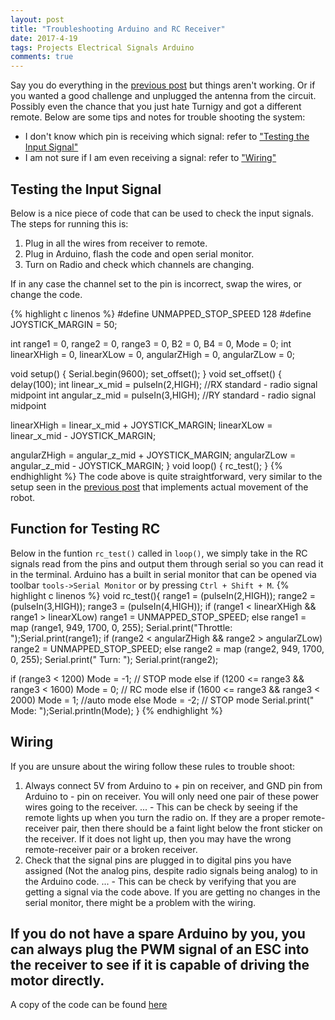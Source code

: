 ```yaml
---
layout: post
title: "Troubleshooting Arduino and RC Receiver"
date: 2017-4-19
tags: Projects Electrical Signals Arduino
comments: true
---
```

Say you do everything in the [previous post](http://c4coffee.ca/2017/04/17/Arduino-Driver.html) but things aren't working. Or if you wanted a good challenge and unplugged the antenna from the circuit. Possibly even the chance that you just hate Turnigy and got a different remote. Below are some tips and notes for trouble shooting the system:

- I don't know which pin is receiving which signal: refer to ["Testing the Input Signal"](#Testing)
- I am not sure if I am even receiving a signal: refer to ["Wiring"](#Wiring)


## <a name = "Testing"></a>Testing the Input Signal
Below is a nice piece of code that can be used to check the input signals. The steps for running this is:
1. Plug in all the wires from receiver to remote.
2. Plug in Arduino, flash the code and open serial monitor.
3. Turn on Radio and check which channels are changing.

If in any case the channel set to the pin is incorrect, swap the wires, or change the code.

{% highlight c linenos %}
#define UNMAPPED_STOP_SPEED 128
#define JOYSTICK_MARGIN = 50;

int range1 = 0, range2 = 0, range3 = 0, B2 = 0, B4 = 0, Mode = 0;
int linearXHigh = 0, linearXLow = 0, angularZHigh = 0, angularZLow = 0;

void setup() {
  Serial.begin(9600);
  set_offset();
}
void set_offset() {
  delay(100);
  int linear_x_mid = pulseIn(2,HIGH); //RX standard - radio signal midpoint
  int angular_z_mid = pulseIn(3,HIGH); //RY standard - radio signal midpoint

  linearXHigh = linear_x_mid + JOYSTICK_MARGIN;
  linearXLow = linear_x_mid - JOYSTICK_MARGIN;

  angularZHigh = angular_z_mid + JOYSTICK_MARGIN;
  angularZLow = angular_z_mid - JOYSTICK_MARGIN;
}
void loop() {
  rc_test();
}
{% endhighlight %}
The code above is quite straightforward, very similar to the setup seen in the [previous post](http://c4coffee.ca/2017/04/17/Arduino-Driver.html) that implements actual movement of the robot.

## Function for Testing RC
Below in the funtion `rc_test()` called in `loop()`, we simply take in the RC signals read from the pins and output them through serial so you can read it in the terminal. Arduino has a built in serial monitor that can be opened via toolbar `tools->Serial Monitor` or by pressing `Ctrl + Shift + M`.
{% highlight c linenos %}
void rc_test(){
  range1 = (pulseIn(2,HIGH));
  range2 = (pulseIn(3,HIGH));
  range3 = (pulseIn(4,HIGH));
    if (range1 < linearXHigh && range1 > linearXLow)
    range1 = UNMAPPED_STOP_SPEED;
  else
    range1 = map (range1, 949, 1700, 0, 255);
  Serial.print("Throttle: ");Serial.print(range1);
  if (range2 < angularZHigh && range2 > angularZLow)
    range2 = UNMAPPED_STOP_SPEED;
  else
    range2 = map (range2, 949, 1700, 0, 255);
    Serial.print(" Turn: "); Serial.print(range2);

  if (range3 < 1200)
    Mode = -1; // STOP mode
  else if (1200 <= range3 && range3 < 1600)
    Mode = 0; // RC mode
  else if (1600 <= range3 && range3 < 2000)
    Mode = 1; //auto mode
  else
    Mode = -2; // STOP mode
  Serial.print(" Mode: ");Serial.println(Mode);
}
{% endhighlight %}

## <a name = "Wiring"></a>Wiring

If you are unsure about the wiring follow these rules to trouble shoot:
1. Always connect 5V from Arduino to + pin on receiver, and GND pin from Arduino to - pin on receiver. You will only need one pair of these power wires going to the receiver.
... - This can be check by seeing if the remote lights up when you turn the radio on. If they are a proper remote-receiver pair, then there should be a faint light below the front sticker on the receiver. If it does not light up, then you may have the wrong remote-receiver pair or a broken receiver.
2. Check that the signal pins are plugged in to digital pins you have assigned (Not the analog pins, despite radio signals being analog) to in the Arduino code.
... - This can be check by verifying that you are getting a signal via the code above. If you are getting no changes in the serial monitor, there might be a problem with the wiring.


If you do not have a spare Arduino by you, you can always plug the PWM signal of an ESC into the receiver to see if it is capable of driving the motor directly.
---
A copy of the code can be found [here](https://gist.github.com/Dulluhan/263f37e77abf15455d012e6c37df23db)
